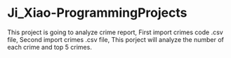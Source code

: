 # Ji_Xiao-ProgrammingProjects

This project is going to analyze crime report,
First import crimes code .csv file,
Second import crimes .csv file,
This porject will analyze the number of each crime and top 5 crimes.
